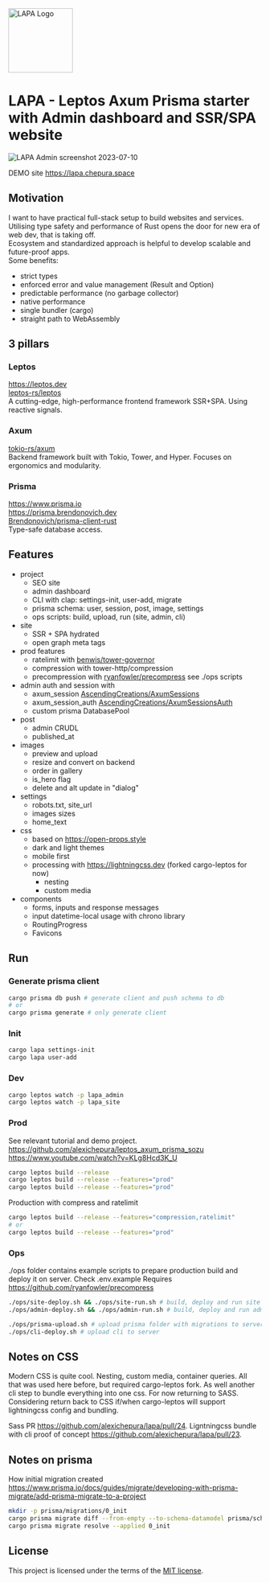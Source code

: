 <img width="128" alt="LAPA Logo" src="https://github.com/alexichepura/lapa/assets/5582266/d13a532e-dd04-48a5-af49-d5f8e9e75c6e">

# LAPA - Leptos Axum Prisma starter with Admin dashboard and SSR/SPA website

![LAPA Admin screenshot 2023-07-10](https://github.com/alexichepura/lapa/assets/5582266/753ba3ff-1911-4d00-80cc-90888252f54f)

DEMO site <https://lapa.chepura.space>

## Motivation
I want to have practical full-stack setup to build websites and services. \
Utilising type safety and performance of Rust opens the door for new era of web dev, that is taking off. \
Ecosystem and standardized approach is helpful to develop scalable and future-proof apps. \
Some benefits:
- strict types
- enforced error and value management (Result and Option)
- predictable performance (no garbage collector)
- native performance
- single bundler (cargo)
- straight path to WebAssembly

## 3 pillars
### Leptos
<https://leptos.dev> \
[leptos-rs/leptos](https://github.com/leptos-rs/leptos) \
A cutting-edge, high-performance frontend framework SSR+SPA. Using reactive signals.

### Axum
[tokio-rs/axum](https://github.com/tokio-rs/axum) \
Backend framework built with Tokio, Tower, and Hyper. Focuses on ergonomics and modularity.

### Prisma
<https://www.prisma.io> \
<https://prisma.brendonovich.dev> \
[Brendonovich/prisma-client-rust](https://github.com/Brendonovich/prisma-client-rust) \
Type-safe database access.

## Features
- project
    - SEO site
    - admin dashboard
    - CLI with clap: settings-init, user-add, migrate
    - prisma schema: user, session, post, image, settings
    - ops scripts: build, upload, run (site, admin, cli)
- site
    - SSR + SPA hydrated
    - open graph meta tags
- prod features
    - ratelimit with [benwis/tower-governor](https://github.com/benwis/tower-governor)
    - compression with tower-http/compression
    - precompression with [ryanfowler/precompress](https://github.com/ryanfowler/precompress) see ./ops scripts
- admin auth and session with 
    - axum_session [AscendingCreations/AxumSessions](https://github.com/AscendingCreations/AxumSessions)
    - axum_session_auth [AscendingCreations/AxumSessionsAuth](https://github.com/AscendingCreations/AxumSessionsAuth)
    - custom prisma DatabasePool
- post 
    - admin CRUDL
    - published_at
- images
    - preview and upload
    - resize and convert on backend
    - order in gallery
    - is_hero flag
    - delete and alt update in "dialog"
- settings
    - robots.txt, site_url
    - images sizes
    - home_text
- css 
    - based on <https://open-props.style>
    - dark and light themes
    - mobile first
    - processing with <https://lightningcss.dev> (forked cargo-leptos for now)
        - nesting
        - custom media
- components
    - forms, inputs and response messages
    - input datetime-local usage with chrono library
    - RoutingProgress
    - Favicons

## Run 
### Generate prisma client
```sh
cargo prisma db push # generate client and push schema to db
# or
cargo prisma generate # only generate client
```
### Init 
```sh
cargo lapa settings-init
cargo lapa user-add
```

### Dev
```sh
cargo leptos watch -p lapa_admin
cargo leptos watch -p lapa_site
```

### Prod
See relevant tutorial and demo project.
<https://github.com/alexichepura/leptos_axum_prisma_sozu>
<https://www.youtube.com/watch?v=KLg8Hcd3K_U>
```sh
cargo leptos build --release
cargo leptos build --release --features="prod"
cargo leptos build --release --features="prod"
```
Production with compress and ratelimit
```sh
cargo leptos build --release --features="compression,ratelimit"
# or
cargo leptos build --release --features="prod"
```

### Ops
./ops folder contains example scripts to prepare production build and deploy it on server.
Check .env.example
Requires <https://github.com/ryanfowler/precompress>
```sh
./ops/site-deploy.sh && ./ops/site-run.sh # build, deploy and run site
./ops/admin-deploy.sh && ./ops/admin-run.sh # build, deploy and run admin
```
```sh
./ops/prisma-upload.sh # upload prisma folder with migrations to server
./ops/cli-deploy.sh # upload cli to server
```

## Notes on CSS
Modern CSS is quite cool. Nesting, custom media, container queries. All that was used here before, but required cargo-leptos fork. As well another cli step to bundle everything into one css. For now returning to SASS. 
Considering return back to CSS if/when cargo-leptos will support lightningcss config and bundling.

Sass PR <https://github.com/alexichepura/lapa/pull/24>.
Ligntningcss bundle with cli proof of concept <https://github.com/alexichepura/lapa/pull/23>.


## Notes on prisma
How initial migration created
<https://www.prisma.io/docs/guides/migrate/developing-with-prisma-migrate/add-prisma-migrate-to-a-project>
```sh
mkdir -p prisma/migrations/0_init
cargo prisma migrate diff --from-empty --to-schema-datamodel prisma/schema.prisma --script > prisma/migrations/0_init/migration.sql
cargo prisma migrate resolve --applied 0_init
```

## License

This project is licensed under the terms of the
[MIT license](/LICENSE-MIT).
